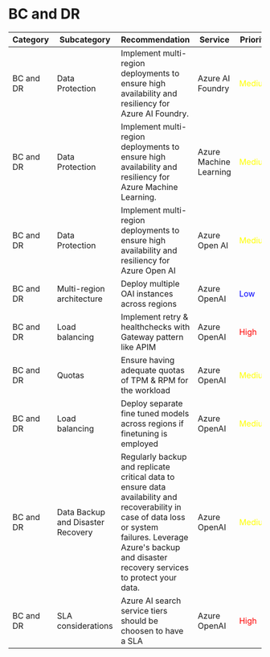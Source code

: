 # BC and DR

| Category   | Subcategory                | Recommendation                                                                                                               | Service                | Priority | Reference |
|------------|----------------------------|-----------------------------------------------------------------------------------------------------------------------------|------------------------|----------|-----------|
| BC and DR  | Data Protection            | Implement multi-region deployments to ensure high availability and resiliency for Azure AI Foundry.                         | Azure AI Foundry       | <span style="color:yellow">Medium</span>   | [link](https://learn.microsoft.com/azure/ai-studio/how-to/disaster-recovery) |
| BC and DR  | Data Protection            | Implement multi-region deployments to ensure high availability and resiliency for Azure Machine Learning.                    | Azure Machine Learning | <span style="color:yellow">Medium</span>   | [link](https://learn.microsoft.com/azure/machine-learning/how-to-high-availability-machine-learning) |
| BC and DR  | Data Protection            | Implement multi-region deployments to ensure high availability and resiliency for Azure Open AI                              | Azure Open AI          | <span style="color:yellow">Medium</span>   | [link](https://learn.microsoft.com/azure/ai-services/openai/how-to/business-continuity-disaster-recovery) |
| BC and DR  | Multi-region architecture  | Deploy multiple OAI instances across regions                                                                                | Azure OpenAI           | <span style="color:blue">Low</span>      | [link](https://learn.microsoft.com/azure/architecture/ai-ml/architecture/baseline-openai-e2e-chat#azure-openai---reliability) |
| BC and DR  | Load balancing             | Implement retry & healthchecks with Gateway pattern like APIM                                                               | Azure OpenAI           | <span style="color:red">High</span>     | [link](https://learn.microsoft.com/azure/architecture/ai-ml/architecture/baseline-openai-e2e-chat#azure-openai---reliability) |
| BC and DR  | Quotas                     | Ensure having adequate quotas of TPM & RPM for the workload                                                                 | Azure OpenAI           | <span style="color:yellow">Medium</span>   | [link](https://learn.microsoft.com/azure/ai-services/openai/how-to/quota?tabs=rest#introduction-to-quota) |
| BC and DR  | Load balancing             | Deploy separate fine tuned models across regions if finetuning is employed                                                  | Azure OpenAI           | <span style="color:yellow">Medium</span>   | [link](https://learn.microsoft.com/azure/ai-services/openai/how-to/business-continuity-disaster-recovery) |
| BC and DR  | Data Backup and Disaster Recovery | Regularly backup and replicate critical data to ensure data availability and recoverability in case of data loss or system failures. Leverage Azure's backup and disaster recovery services to protect your data. | Azure OpenAI           | <span style="color:yellow">Medium</span>   | [link](https://learn.microsoft.com/azure/backup/backup-overview) |
| BC and DR  | SLA considerations         | Azure AI search service tiers should be choosen to have a SLA                                                               | Azure OpenAI           | <span style="color:red">High</span>     | [link](https://learn.microsoft.com/azure/search/search-reliability) |
